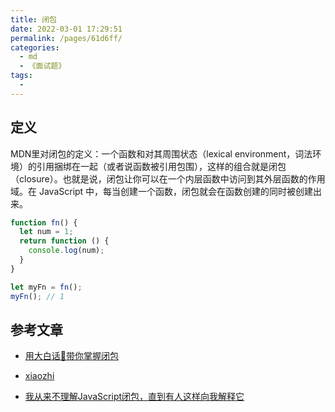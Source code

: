 ```yaml
---
title: 闭包
date: 2022-03-01 17:29:51
permalink: /pages/61d6ff/
categories:
  - md
  - 《面试题》
tags:
  - 
---
```


## 定义

MDN里对闭包的定义：一个函数和对其周围状态（lexical environment，词法环境）的引用捆绑在一起（或者说函数被引用包围），这样的组合就是闭包（closure）。也就是说，闭包让你可以在一个内层函数中访问到其外层函数的作用域。在 JavaScript 中，每当创建一个函数，闭包就会在函数创建的同时被创建出来。

```js
function fn() {
  let num = 1;
  return function () {
    console.log(num);
  }  
}

let myFn = fn();
myFn(); // 1
```

## 参考文章

- [用大白话🙌带你掌握闭包](https://juejin.cn/post/7051604174357676062)

- [xiaozhi](https://github.com/qq449245884/xiaozhi)

- [我从来不理解JavaScript闭包，直到有人这样向我解释它](https://juejin.cn/post/6844903858636849159)
